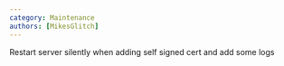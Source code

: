 ```yaml
---
category: Maintenance
authors: [MikesGlitch]
---
```


Restart server silently when adding self signed cert and add some logs
